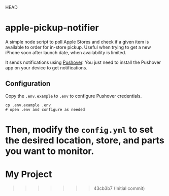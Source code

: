 HEAD
# apple-pickup-notifier

A simple node script to poll Apple Stores and check if a given item is available to order for in-store pickup. Useful when trying to get a new iPhone soon after launch date, when availability is limited.

It sends notifications using [Pushover](https://pushover.net/). You just need to install the Pushover app on your device to get notifications.

## Configuration

Copy the `.env.example` to `.env` to configure Pushover credentials.

```
cp .env.example .env
# open .env and configure as needed
```

Then, modify the `config.yml` to set the desired location, store, and parts you want to monitor.
=======
# My Project
>>>>>>> 43cb3b7 (Initial commit)
